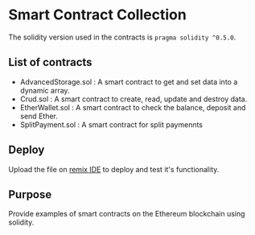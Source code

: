 # Smart Contract Collection

The solidity version used in the contracts is `pragma solidity ^0.5.0`.

## List of contracts

-   AdvancedStorage.sol : A smart contract to get and set data into a dynamic array.
-   Crud.sol : A smart contract to create, read, update and destroy data.
-   EtherWallet.sol : A smart contract to check the balance, deposit and send Ether.
-   SplitPayment.sol : A smart contract for split paymennts

## Deploy

Upload the file on [remix IDE](https://remix.ethereum.org/#optimize=false&version=soljson-v0.5.1+commit.c8a2cb62.js) to deploy and test it's functionality.

## Purpose

Provide examples of smart contracts on the Ethereum blockchain using solidity.
